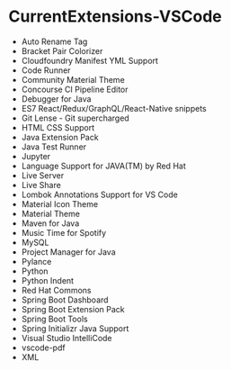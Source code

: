 # CurrentExtensions-VSCode

- Auto Rename Tag
- Bracket Pair Colorizer
- Cloudfoundry Manifest YML Support
- Code Runner
- Community Material Theme
- Concourse CI Pipeline Editor
- Debugger for Java
- ES7 React/Redux/GraphQL/React-Native snippets
- Git Lense - Git supercharged
- HTML CSS Support
- Java Extension Pack
- Java Test Runner
- Jupyter
- Language Support for JAVA(TM) by Red Hat
- Live Server
- Live Share
- Lombok Annotations Support for VS Code
- Material Icon Theme
- Material Theme
- Maven for Java
- Music Time for Spotify
- MySQL
- Project Manager for Java
- Pylance
- Python
- Python Indent
- Red Hat Commons
- Spring Boot Dashboard
- Spring Boot Extension Pack
- Spring Boot Tools
- Spring Initializr Java Support
- Visual Studio IntelliCode
- vscode-pdf
- XML